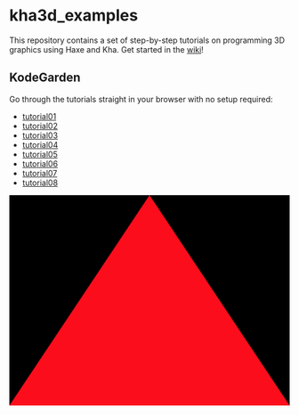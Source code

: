 # kha3d_examples
This repository contains a set of step-by-step tutorials on programming 3D graphics using Haxe and Kha. Get started in the [wiki](https://github.com/luboslenco/kha3d_examples/wiki)!

## KodeGarden
Go through the tutorials straight in your browser with no setup required:
- [tutorial01](http://kodegarden.org/#478ad1c23118d8db84e0d08d1403cc99c5072fe5)
- [tutorial02](http://kodegarden.org/#e477e6b27943e1a6294f997456f20ca27ff67499)
- [tutorial03](http://kodegarden.org/#04c80f046ac7cb16ef921d12532722b2f5c3cdf0)
- [tutorial04](http://kodegarden.org/#e76f985de5673966d8c3f87cc78915701c784148)
- [tutorial05](http://kodegarden.org/#5da5a3e87cb3d29e8785653b15bc2a7c64f02b1e)
- [tutorial06](http://kodegarden.org/#1257c442d0b9e74f37ce871bd1c0fc08bf4b5700)
- [tutorial07](http://kodegarden.org/#c9fd447c82cc95428d974ecddd487bdcff2a2564)
- [tutorial08](http://kodegarden.org/#25da53357942c8c6993900a768ff74cbb016173d)

![](img.png)
